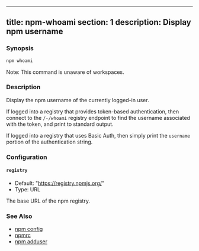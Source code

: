 ______________________________________________________________________

## title: npm-whoami section: 1 description: Display npm username

### Synopsis

```bash
npm whoami
```

Note: This command is unaware of workspaces.

### Description

Display the npm username of the currently logged-in user.

If logged into a registry that provides token-based authentication, then
connect to the `/-/whoami` registry endpoint to find the username
associated with the token, and print to standard output.

If logged into a registry that uses Basic Auth, then simply print the
`username` portion of the authentication string.

### Configuration

#### `registry`

- Default: "https://registry.npmjs.org/"
- Type: URL

The base URL of the npm registry.

### See Also

- [npm config](/commands/npm-config)
- [npmrc](/configuring-npm/npmrc)
- [npm adduser](/commands/npm-adduser)
